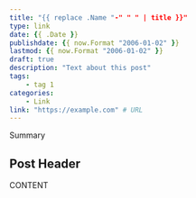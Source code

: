 ```yaml
---
title: "{{ replace .Name "-" " " | title }}"
type: link
date: {{ .Date }}
publishdate: {{ now.Format "2006-01-02" }}
lastmod: {{ now.Format "2006-01-02" }}
draft: true
description: "Text about this post"
tags:
    - tag 1
categories:
    - Link
link: "https://example.com" # URL
---
```


Summary

<!--more-->

## Post Header

CONTENT
